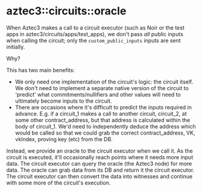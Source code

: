 # aztec3::circuits::oracle

When Aztec3 makes a call to a circuit executor (such as Noir or the test apps in aztec3/circuits/apps/test_apps), we don't pass _all_ public inputs when calling the circuit; only the `custom_public_inputs` inputs are sent initially.

Why?

This has two main benefits:

- We only need one implementation of the circuit's logic: the circuit itself. We don't need to implement a separate native version of the circuit to 'predict' what commitments/nullifiers and other values will need to ultimately become inputs to the circuit.
- There are occasions where it's difficult to predict the inputs required in advance. E.g. if a circuit_1 makes a call to another circuit, circuit_2, at some other contract_address, but that address is calculated within the body of circuit_1. We'd need to independently deduce the address which would be called so that we could grab the correct contract_address, VK, vkIndex, proving key (etc) from the DB.

Instead, we provide an oracle to the circuit executor when we call it. As the circuit is executed, it'll occasionally reach points where it needs more input data. The circuit executor can query the oracle (the Aztec3 node) for more data. The oracle can grab data from its DB and return it the circuit executor. The circuit executor can then convert the data into witnesses and continue with some more of the circuit's execution.

